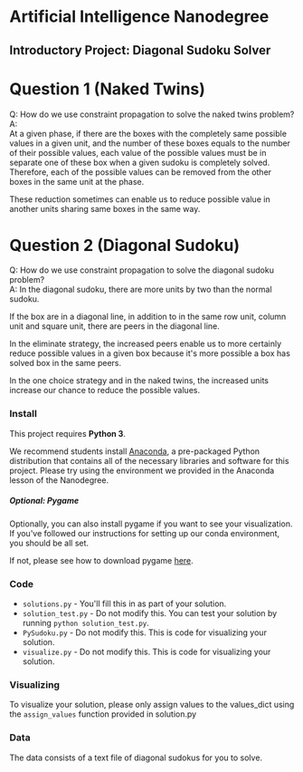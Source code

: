 # Artificial Intelligence Nanodegree
## Introductory Project: Diagonal Sudoku Solver

# Question 1 (Naked Twins)
Q: How do we use constraint propagation to solve the naked twins problem?  
A:  
   At a given phase, if there are the boxes with the completely same possible values in a given unit, 
   and the number of these boxes equals to the number of their possible values,
   each value of the possible values must be in separate one of these box when a given sudoku
   is completely solved. 
   Therefore, each of the possible values can be removed from the other boxes in the same unit at the phase. 
   
   These reduction sometimes can enable us to reduce possible value in another units sharing same boxes in the same way.
   
# Question 2 (Diagonal Sudoku)
Q: How do we use constraint propagation to solve the diagonal sudoku problem?  
A: 
   In the diagonal sudoku, there are more units by two than the normal sudoku.
   
   If the box are in a diagonal line, 
   in addition to in the same row unit, column unit and square unit, 
   there are peers in the diagonal line. 
   
   In the eliminate strategy, the increased peers enable us to more certainly reduce possible values in a given box 
   because it's more possible a box has solved box in the same peers.
   
   In the one choice strategy and in the naked twins, 
   the increased units increase our chance to reduce the possible values.
   
   
### Install

This project requires **Python 3**.

We recommend students install [Anaconda](https://www.continuum.io/downloads), a pre-packaged Python distribution that contains all of the necessary libraries and software for this project. 
Please try using the environment we provided in the Anaconda lesson of the Nanodegree.

##### Optional: Pygame

Optionally, you can also install pygame if you want to see your visualization. If you've followed our instructions for setting up our conda environment, you should be all set.

If not, please see how to download pygame [here](http://www.pygame.org/download.shtml).

### Code

* `solutions.py` - You'll fill this in as part of your solution.
* `solution_test.py` - Do not modify this. You can test your solution by running `python solution_test.py`.
* `PySudoku.py` - Do not modify this. This is code for visualizing your solution.
* `visualize.py` - Do not modify this. This is code for visualizing your solution.

### Visualizing

To visualize your solution, please only assign values to the values_dict using the ```assign_values``` function provided in solution.py

### Data

The data consists of a text file of diagonal sudokus for you to solve.